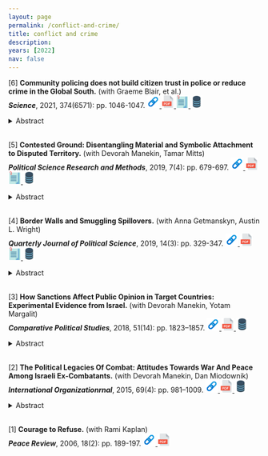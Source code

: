 ```yaml
---
layout: page
permalink: /conflict-and-crime/
title: conflict and crime
description: 
years: [2022]
nav: false
---
```





<!---2021 Paper #4--->
[6] **Community policing does not build citizen trust in police or reduce crime in the Global South.** (with Graeme Blair, et al.)   
***Science***, 2021, 374(6571): pp. 1046-1047.
<a href="https://www.science.org/doi/10.1126/science.abd3446">
  <img alt="webpage" src="/assets/img/webpage.png" alt="drawing" width="25"/>
</a>
<a href="/assets/pdf/2021_Science_Conflict_community_policing.pdf" target="_blank" rel="noopener noreferrer">
  <img alt="pdf" src="/assets/img/pdf.png" alt="drawing" width="25"/>
</a>
<a href="/assets/pdf/2021_Science_Conflict_community_policing_appendix.pdf" target="_blank" rel="noopener noreferrer">
  <img alt="appendix" src="/assets/img/appendix.png" alt="drawing" width="25"/>
</a>
<a href="https://osf.io/2juyz/">
  <img alt="replication" src="/assets/img/data.png" alt="drawing" width="25"/>
</a>
<details>
  <summary>Abstract</summary>
Is it possible to reduce crime without exacerbating adversarial relationships between police and citizens? Community policing is a celebrated reform with that aim, which is now adopted on six continents. However, the evidence base is limited, studying reform components in isolation in a limited set of countries, and remaining largely silent on citizen-police trust. We designed six field experiments with Global South police agencies to study locally designed models of community policing using coordinated measures of crime and the attitudes and behaviors of citizens and police. In a preregistered meta-analysis, we found that these interventions led to mixed implementation, largely failed to improve citizen-police relations, and did not reduce crime. Societies may need to implement structural changes first for incremental police reforms such as community policing to succeed.
</details>

<br />



<!---2019 Paper #5--->
[5] **Contested Ground: Disentangling Material and Symbolic Attachment to Disputed Territory.** (with Devorah Manekin, Tamar Mitts)   
***Political Science Research and Methods***, 2019, 7(4): pp. 679-697.
<a href="https://www.cambridge.org/core/journals/political-science-research-and-methods/article/abs/contested-ground-disentangling-material-and-symbolic-attachment-to-disputed-territory/51547A284177A0B4E84B76E1929A0C51">
  <img alt="webpage" src="/assets/img/webpage.png" alt="drawing" width="25"/>
</a>
<a href="/assets/pdf/2019_PSRM_Conflict_contested_ground.pdf" target="_blank" rel="noopener noreferrer">
  <img alt="pdf" src="/assets/img/pdf.png" alt="drawing" width="25"/>
</a>
<a href="/assets/pdf/2019_PSRM_Conflict_contested_ground_appendix.pdf" target="_blank" rel="noopener noreferrer">
  <img alt="appendix" src="/assets/img/appendix.png" alt="drawing" width="25"/>
</a>
<a href="https://dataverse.harvard.edu/dataset.xhtml?persistentId=doi:10.7910/DVN/INCWQN">
  <img alt="replication" src="/assets/img/data.png" alt="drawing" width="25"/>
</a>
<details>
  <summary>Abstract</summary>
Territorial disputes are prone to conflict because of the value of territory to publics, whether due to its strategic and material worth, or to its intangible, symbolic value. Yet despite the implications of the distinction for both theory and policy, empirically disentangling the material from the symbolic has posed formidable methodological challenges. We propose a set of tools for assessing the nature of individual territorial attachment, drawing on a series of survey experiments in Israel. Using these tools, we find that a substantial segment of the Jewish population is attached to the disputed West Bank territory for intangible reasons, consisting not only of far-right voters but also of voters of moderate-right and centrist parties. This distribution considerably narrows the bargaining space of leaders regardless of coalitional configurations. Our empirical analysis thus illustrates how the distribution of territorial preferences in the domestic population can have powerful implications for conflict and its resolution.
</details>


<br />



<!---2019 Paper #6--->
[4] **Border Walls and Smuggling Spillovers.** (with Anna Getmanskyn, Austin L. Wright)   
***Quarterly Journal of Political Science***, 2019, 14(3): pp. 329-347.
<a href="https://www.nowpublishers.com/article/Details/QJPS-18094">
  <img alt="webpage" src="/assets/img/webpage.png" alt="drawing" width="25"/>
</a>
<a href="/assets/pdf/2019_QJPS_Conflict_border_walls.pdf" target="_blank" rel="noopener noreferrer">
  <img alt="pdf" src="/assets/img/pdf.png" alt="drawing" width="25"/>
</a>
<a href="/assets/pdf/2019_QJPS_Conflict_border_walls_appendix.pdf" target="_blank" rel="noopener noreferrer">
  <img alt="appendix" src="/assets/img/appendix.png" alt="drawing" width="25"/>
</a>
<a href="https://www.nowpublishers.com/article/details/supplementary-info/100.00018094_supp.zip">  <img alt="replication" src="/assets/img/data.png" alt="drawing" width="25"/></a>
<details>
  <summary>Abstract</summary>
A growing number of states are erecting physical barriers along their borders to stem the illicit flow of goods and people. Though border fortification policies are both controversial and politically salient, their distributional consequences remain largely unexplored. We study the impact of a border wall project on smuggling in Israel. We use the initial phase of the wall construction to causally estimate spillover effects on cross-border smuggling, especially vehicle theft. We find a large decrease in smuggling of stolen vehicles in protected towns and a similar substantial increase in not-yet-protected towns. For some protected towns, fortification also arbitrarily increased the length of smuggling routes. These township-level shocks further deterred smuggling (6% per kilometer). Our findings suggest that border fortification may have uneven distributional consequences, creating unintended winners and losers.
</details>


<br />



<!---2018 Paper #3--->
[3] **How Sanctions Affect Public Opinion in Target Countries: Experimental Evidence from Israel.** (with Devorah Manekin, Yotam Margalit)   
***Comparative Political Studies***, 2018, 51(14): pp. 1823–1857.
<a href="https://journals.sagepub.com/eprint/FNVxKbKXwaPcIKUaPSnt/full">
  <img alt="webpage" src="/assets/img/webpage.png" alt="drawing" width="25"/>
</a>
<a href="/assets/pdf/2018_CPS_Conflict_how_sanctions.pdf" target="_blank" rel="noopener noreferrer">
  <img alt="pdf" src="/assets/img/pdf.png" alt="drawing" width="25"/>
</a>
<a href="https://journals.sagepub.com/doi/suppl/10.1177/0010414018774370/suppl_file/replication.zip">  <img alt="replication" src="/assets/img/data.png" alt="drawing" width="25"/></a>
<details>
  <summary>Abstract</summary>
How do economic sanctions affect the political attitudes of individuals in targeted countries? Do they reduce or increase support for policy change? Are targeted, "smart" sanctions more effective in generating public support? Despite the importance of these questions for understanding the effectiveness of sanctions, they have received little systematic attention. We address them drawing on original data from Israel, where the threat of economic sanctions has sparked a contentious policy debate. We first examine the political effects of the European Union’s (EU) 2015 decision to label goods produced in the West Bank, and then expand our analysis by employing a survey experiment that allows us to test the differential impact of sanction type and sender identity. We find that the EU’s decision produced a backlash effect, increasing support for hardline policies and raising hostility toward Europe. Our findings further reveal that individuals are likely to support concessions only in the most extreme and unlikely of circumstances—a comprehensive boycott imposed by a sender perceived as a key strategic ally. These results offer theoretical and policy implications for the study of the effects of economic sanctions.
</details>

<br />


<!---2015 Paper #2--->
[2] **The Political Legacies Of Combat: Attitudes Towards War And Peace Among Israeli Ex-Combatants.** (with Devorah Manekin, Dan Miodownik)   
***International Organizationrnal***, 2015, 69(4): pp. 981–1009.
<a href="https://www.cambridge.org/core/journals/international-organization/article/abs/the-political-legacies-of-combat-attitudes-toward-war-and-peace-among-israeli-ex-combatants/88C560C9B90473AC1D7DFDFEF685AEE0#article">
  <img alt="webpage" src="/assets/img/webpage.png" alt="drawing" width="25"/>
</a>
<a href="/assets/pdf/2015_IO_Conflict_the_political_legacies.pdf" target="_blank" rel="noopener noreferrer">
  <img alt="pdf" src="/assets/img/pdf.png" alt="drawing" width="25"/>
</a>
<a href="/assets/pdf/2015_IO_Conflict_the_political_legacies_replication.zip" target="_blank" rel="noopener noreferrer">
  <img alt="replication" src="/assets/img/data.png" alt="drawing" width="25"/>
</a>
<details>
  <summary>Abstract</summary>
Recent research has highlighted combat's positive effects for political behavior, but it is unclear whether they extend to attitudes toward the conflict itself. We exploit the assignment of health rankings determining combat eligibility in the Israel Defense Forces to examine the effect of combat exposure on support for peaceful conflict resolution. Given the centrality of the Israeli-Palestinian conflict to global affairs, and its apparent intractability, the political consequences of combat become all the more pressing. We find that exposure to combat hardens attitudes toward the rival and reduces support for negotiation and compromise. Importantly, these attitudes translate into voting behavior: combatants are likely to vote for more hawkish parties. These findings call for caution in emphasizing the benign effects of combat and underscore the importance of reintegrating combatants during the transition from conflict to peace.
</details>


<br />




<!---2006 Paper #1--->
[1] **Courage to Refuse.** (with Rami Kaplan)   
***Peace Review***, 2006, 18(2): pp. 189-197.
<a href="https://www.tandfonline.com/doi/abs/10.1080/10402650600692391?journalCode=cper20">
  <img alt="webpage" src="/assets/img/webpage.png" alt="drawing" width="25"/>
</a>
<a href="/assets/pdf/2006_PR_Conflict_courage_to_refuse.pdf" target="_blank" rel="noopener noreferrer">
  <img alt="pdf" src="/assets/img/pdf.png" alt="drawing" width="25"/>
</a>



